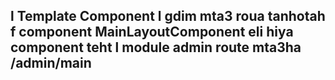 ## l Template Component l gdim mta3 roua tanhotah f component MainLayoutComponent eli hiya component teht l module admin route mta3ha /admin/main